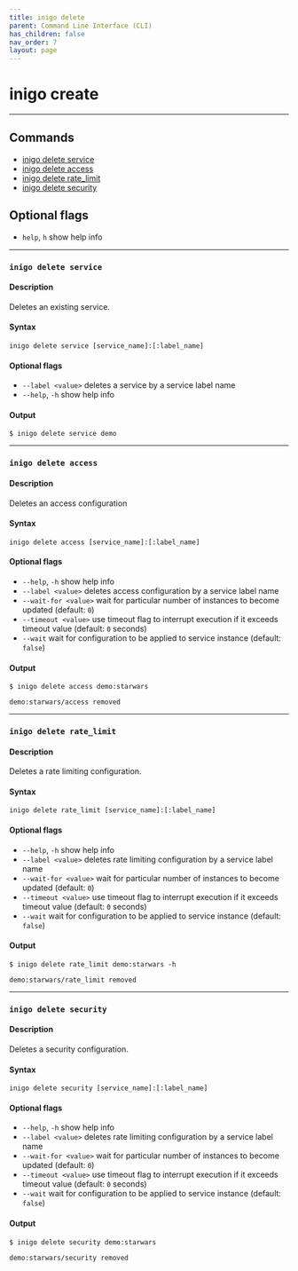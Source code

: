 ```yaml
---
title: inigo delete
parent: Command Line Interface (CLI)
has_children: false
nav_order: 7
layout: page
---
```


# inigo create
---

## Commands
- [inigo delete service](#inigo-delete-service)
- [inigo delete access](#inigo-delete-access)
- [inigo delete rate_limit](#inigo-delete-rate_limit)
- [inigo delete security](#inigo-delete-security)

## Optional flags
* `help`, `h`
show help info

---

### ```inigo delete service```
#### **Description**
Deletes an existing service.

#### **Syntax**
```
inigo delete service [service_name]:[:label_name]
```

#### Optional flags
* `--label <value>`
deletes a service by a service label name
* `--help`, `-h`
show help info


#### **Output**
```
$ inigo delete service demo
```

---

### ```inigo delete access```
#### **Description**
Deletes an access configuration

#### **Syntax**
```
inigo delete access [service_name]:[:label_name]
```

#### Optional flags
* `--help`, `-h`
show help info
* `--label <value>`
deletes access configuration by a service label name
* `--wait-for <value>`
wait for particular number of instances to become updated (default: `0`)
* `--timeout <value>`
use timeout flag to interrupt execution if it exceeds timeout value (default: `0` seconds)
* `--wait`
wait for configuration to be applied to service instance (default: `false`)


#### **Output**
```
$ inigo delete access demo:starwars

demo:starwars/access removed
```

---

### ```inigo delete rate_limit```
#### **Description**
Deletes a rate limiting configuration.

#### **Syntax**
```
inigo delete rate_limit [service_name]:[:label_name]
```

#### Optional flags
* `--help`, `-h`
show help info
* `--label <value>`
deletes rate limiting configuration by a service label name
* `--wait-for <value>`
wait for particular number of instances to become updated (default: `0`)
* `--timeout <value>`
use timeout flag to interrupt execution if it exceeds timeout value (default: `0` seconds)
* `--wait`
wait for configuration to be applied to service instance (default: `false`)


#### **Output**
```
$ inigo delete rate_limit demo:starwars -h

demo:starwars/rate_limit removed
```


---

### ```inigo delete security```
#### **Description**
Deletes a security configuration.

#### **Syntax**
```
inigo delete security [service_name]:[:label_name]
```

#### Optional flags
* `--help`, `-h`
show help info
* `--label <value>`
deletes rate limiting configuration by a service label name
* `--wait-for <value>`
wait for particular number of instances to become updated (default: `0`)
* `--timeout <value>`
use timeout flag to interrupt execution if it exceeds timeout value (default: `0` seconds)
* `--wait`
wait for configuration to be applied to service instance (default: `false`)


#### **Output**
```
$ inigo delete security demo:starwars

demo:starwars/security removed
```

